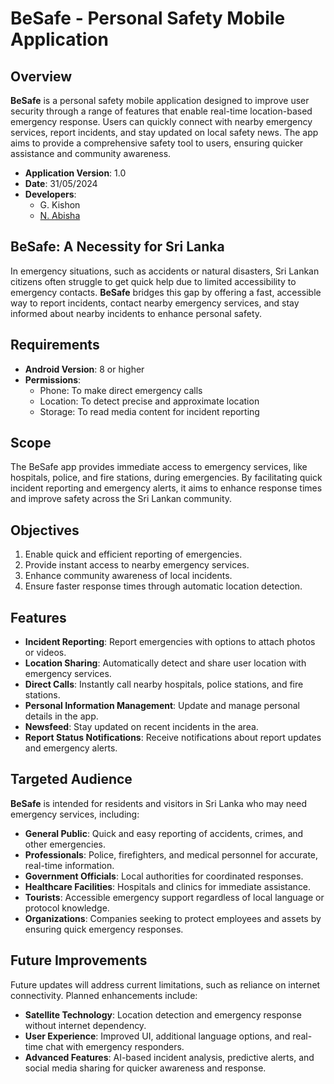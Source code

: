 # BeSafe - Personal Safety Mobile Application

## Overview
**BeSafe** is a personal safety mobile application designed to improve user security through a range of features that enable real-time location-based emergency response. Users can quickly connect with nearby emergency services, report incidents, and stay updated on local safety news. The app aims to provide a comprehensive safety tool to users, ensuring quicker assistance and community awareness.

- **Application Version**: 1.0
- **Date**: 31/05/2024
- **Developers**:
  - G. Kishon
  - [N. Abisha](https://github.com/Abishanavam)

## BeSafe: A Necessity for Sri Lanka
In emergency situations, such as accidents or natural disasters, Sri Lankan citizens often struggle to get quick help due to limited accessibility to emergency contacts. **BeSafe** bridges this gap by offering a fast, accessible way to report incidents, contact nearby emergency services, and stay informed about nearby incidents to enhance personal safety.

## Requirements
- **Android Version**: 8 or higher
- **Permissions**:
  - Phone: To make direct emergency calls
  - Location: To detect precise and approximate location
  - Storage: To read media content for incident reporting

## Scope
The BeSafe app provides immediate access to emergency services, like hospitals, police, and fire stations, during emergencies. By facilitating quick incident reporting and emergency alerts, it aims to enhance response times and improve safety across the Sri Lankan community.

## Objectives
1. Enable quick and efficient reporting of emergencies.
2. Provide instant access to nearby emergency services.
3. Enhance community awareness of local incidents.
4. Ensure faster response times through automatic location detection.

## Features
- **Incident Reporting**: Report emergencies with options to attach photos or videos.
- **Location Sharing**: Automatically detect and share user location with emergency services.
- **Direct Calls**: Instantly call nearby hospitals, police stations, and fire stations.
- **Personal Information Management**: Update and manage personal details in the app.
- **Newsfeed**: Stay updated on recent incidents in the area.
- **Report Status Notifications**: Receive notifications about report updates and emergency alerts.

## Targeted Audience
**BeSafe** is intended for residents and visitors in Sri Lanka who may need emergency services, including:
- **General Public**: Quick and easy reporting of accidents, crimes, and other emergencies.
- **Professionals**: Police, firefighters, and medical personnel for accurate, real-time information.
- **Government Officials**: Local authorities for coordinated responses.
- **Healthcare Facilities**: Hospitals and clinics for immediate assistance.
- **Tourists**: Accessible emergency support regardless of local language or protocol knowledge.
- **Organizations**: Companies seeking to protect employees and assets by ensuring quick emergency responses.

## Future Improvements
Future updates will address current limitations, such as reliance on internet connectivity. Planned enhancements include:
- **Satellite Technology**: Location detection and emergency response without internet dependency.
- **User Experience**: Improved UI, additional language options, and real-time chat with emergency responders.
- **Advanced Features**: AI-based incident analysis, predictive alerts, and social media sharing for quicker awareness and response.
